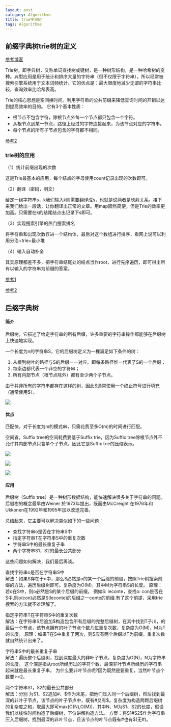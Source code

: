 ```yaml
---
layout: post
category: Algorithms
title: trie字典树
tags: Algorithms
---
```


## 前缀字典树trie树的定义


[参考博客](https://www.cnblogs.com/luosongchao/p/3239521.html)

Trie树，即字典树，又称单词查找树或键树，是一种树形结构，是一种哈希树的变种。典型应用是用于统计和排序大量的字符串（但不仅限于字符串），所以经常被搜索引擎系统用于文本词频统计。它的优点是：最大限度地减少无谓的字符串比较，查询效率比哈希表高。

Trie的核心思想是空间换时间。利用字符串的公共前缀来降低查询时间的开销以达到提高效率的目的。 
它有3个基本性质：

- 根节点不包含字符，除根节点外每一个节点都只包含一个字符。
- 从根节点到某一节点，路径上经过的字符连接起来，为该节点对应的字符串。
- 每个节点的所有子节点包含的字符都不相同。

[参考2](https://blog.csdn.net/ly01kongjian/article/details/8743100)

### trie树的应用

（1）统计前缀出现的次数

这是Trie最基本的应用，每个结点的字母使用count记录出现的次数即可。

（2）翻译（密码，明文）

给定一组字符串s，k我们输入k则需要翻译成s，也就是说两者是映射关系。接下来我们给出一段话，让你翻译出正常的文章。用map固然简便，但是Trie的效率更加高。只需要在k的结尾结点出记录下s即可。

（3）实现搜索引擎的热门搜索排名

将字符串和出现次数存进一个结构体，最后对这个数组进行排序，看网上说可以利用分治+trie+最小堆

（4）输入自动补全

其实原理都差不多，把字符串结尾处的结点当作root，进行先序遍历，即可得出所有以输入的字符串为前缀的答案。

[参考1](https://blog.csdn.net/u013949069/article/details/78056102)

[参考2](https://blog.csdn.net/v_july_v/article/details/6897097)

## 后缀字典树

#### 简介

后缀树，它描述了给定字符串的所有后缀，许多重要的字符串操作都能够在后缀树上快速地实现。

一个长度为n的字符串S，它的后缀树定义为一棵满足如下条件的树：

1. 从根到树叶的路径与S的后缀一一对应。即每条路径惟一代表了S的一个后缀；
2. 每条边都代表一个非空的字符串；
3. 所有内部节点（根节点除外）都有至少两个子节点。

由于并非所有的字符串都存在这样的树，因此S通常使用一个终止符号进行填充（通常使用$）。

![](https://cdn.jsdelivr.net/gh/mafulong/mdPic@master/images/cbc0942c49766bad09ba134b41e81295.gif)

#### 优点
匹配快。对于长度为m的模式串，只需花费至多O(m)的时间进行匹配。

空间省。Suffix tree的空间耗费要低于Suffix trie，因为Suffix tree除根节点外不允许其内部节点只含单个子节点，因此它是Suffix trie的压缩表示。

![](https://cdn.jsdelivr.net/gh/mafulong/mdPic@master/images/7a75afe1c22113474dc0cf803ae94d71.gif)

![](https://cdn.jsdelivr.net/gh/mafulong/mdPic@master/images/dda895e1efbf5f4cca68f520d6b6a263.gif)

![](https://cdn.jsdelivr.net/gh/mafulong/mdPic@master/images/5a5d8cc3d02d8e1e11b7bb793c0d105d.jpeg)



#### 应用

后缀树（Suffix tree）是一种树形数据结构，能快速解决很多关于字符串的问题。后缀樹的概念最早由Weiner 於1973年提出，既而由McCreight 在1976年和Ukkonen在1992年和1995年加以改進完善。

总结起来，它主要可以解决类似如下的一些问题：

- 查找字符串o是否在字符串S中
- 指定字符串T在字符串S中的重复次数
- 字符串S中的最长重复子串
- 两个字符串S1，S2的最长公共部分

这些问题如何解决，我们最后再谈。


查找字符串o是否在字符串S中  
解法：如果S存在于o中，那么S必然是o的某一个后缀的前缀，按照Trie树搜索前缀的方法，遍历后缀树即可。复杂度为O(M)，其中M为字符串S的长度。
原理：若o在S中，则o必然是S的某个后缀的前缀。 
例如S: leconte，查找o: con是否在S中,则o(con)必然是S(leconte)的后缀之一conte的前缀.有了这个前提，采用trie搜索的方法就不难理解了。

指定字符串T在字符串S中的重复次数  
解法：在字符串S后追加$构造包含所有后缀的完整后缀树，在其中找到T子川，的最后一个节点，该节点拥有的叶子节点个数几位重复次数，复杂度为O(M)，M为T的长度。
原理：如果T在S中重复了两次，则S应有两个后缀以T为前缀，重复次数就自然统计出来了。

字符串S中的最长重复子串  
解法：遍历整个后缀树，找到深度最大的非叶子节点，复杂度为O(N)，N为字符串的长度。
这个深是指从root所经历过的字符个数，最深非叶节点所经历的字符串起来就是最长重复子串。 
为什么要非叶节点呢?因为既然是要重复，当然叶节点个数要>=2。 

两个字符串S1，S2的最长公共部分  
解法：分别 为S1、S2追加#、$作为末尾，把他们压入同一个后缀树，然后找到最深的非叶子节点，该节点的叶子节点中，既有#又有$。复杂度为构造两颗后缀树的复杂度之和，取最大即可max(O(N),O(M))，其中N、M为S1、S2的长度，假设我们以线性时间构造了后缀树，下位讲解构造方法。
方案：将S1#S2$作为字符串压入后缀树，找到最深的非叶节点，且该节点的叶节点既有#也有$(无#)。 